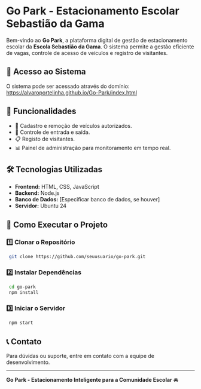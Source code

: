 # Go Park - Estacionamento Escolar Sebastião da Gama

Bem-vindo ao **Go Park**, a plataforma digital de gestão de estacionamento escolar da **Escola Sebastião da Gama**. O sistema permite a gestão eficiente de vagas, controle de acesso de veículos e registro de visitantes.

## 🔗 Acesso ao Sistema
O sistema pode ser acessado através do domínio:
https://alvaroportelinha.github.io/Go-Park/index.html


## 📌 Funcionalidades

- 🚗 Cadastro e remoção de veículos autorizados.
- 🛑 Controle de entrada e saída.
- 📋 Registo de visitantes.
- 📊 Painel de administração para monitoramento em tempo real.

## 🛠️ Tecnologias Utilizadas

- **Frontend:** HTML, CSS, JavaScript
- **Backend:** Node.js
- **Banco de Dados:** [Especificar banco de dados, se houver]
- **Servidor:** Ubuntu 24

## 🚀 Como Executar o Projeto

### 1️⃣ Clonar o Repositório
```bash
 git clone https://github.com/seuusuario/go-park.git
```

### 2️⃣ Instalar Dependências
```bash
 cd go-park
 npm install
```

### 3️⃣ Iniciar o Servidor
```bash
 npm start
```


## 📞 Contato
Para dúvidas ou suporte, entre em contato com a equipe de desenvolvimento.

---
**Go Park - Estacionamento Inteligente para a Comunidade Escolar** 🚘
